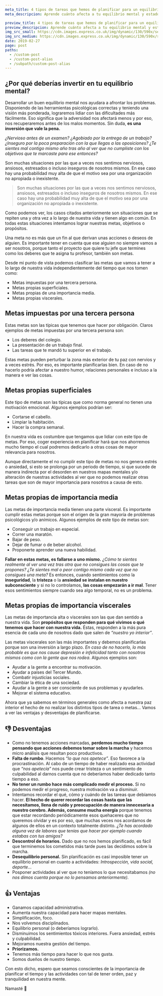 ```yaml
---
meta_title: 4 tipos de tareas que hemos de planificar para un equilibrio mental
meta_descripcion: Aprende cuánto afecta a tu equilibrio mental y estado de ánimo una mala preparación de las distintas tareas de nuestra vida.

preview_title: 4 tipos de tareas que hemos de planificar para un equilibrio mental
preview_descripcion: Aprende cuánto afecta a tu equilibrio mental y estado de ánimo una mala preparación de las distintas tareas de nuestra vida.
img_src_small: https://cdn.images.express.co.uk/img/dynamic/130/590x/secondary/Pursuit-happiness-Hugs-smell-fresh-bread-survey-poll-Laura-Holland-754663.jpg,
img_src_medium: https://cdn.images.express.co.uk/img/dynamic/130/590x/secondary/Pursuit-happiness-Hugs-smell-fresh-bread-survey-poll-Laura-Holland-754663.jpg,
date: 2019-02-27
page: post
paths:
  - /custom-post
  - /custom-post-alias
  - /subpath/custom-post-alias
---
```


## ¿Por qué deberías invertir en tu equilibrio mental? 

Desarrollar un buen equilibrio mental nos ayudara a afrontar los problemas. Disponiendo de las herramientas psicológicas correctas y teniendo una visión más ponderada, lograremos lidiar con las dificultades más fácilmente. Eso significa que la adversidad nos afectará menos y por eso, nos recuperaremos antes de los malos momentos. Sin duda, **es una inversión que vale la pena.**

*¿Nervioso antes de un examen? ¿Agobiado por la entrega de un trabajo? ¿Inseguro por la poca preparación con la que llegas a las oposiciones? ¿Te sientes mal contigo mismo año tras año al ver que no cumpliste con los objetivos que te marcaste para ese entonces?*

Son muchas situaciones por las que a veces nos sentimos nerviosos, ansiosos, estresados o incluso inseguros de nosotros mismos. En ese caso hay una probabilidad muy alta de que el motivo sea por una organización no apropiada o inexistente.

> Son muchas situaciones por las que a veces nos sentimos nerviosos, ansiosos, estresados o incluso inseguros de nosotros mismos. En ese caso hay una probabilidad muy alta de que el motivo sea por una organización no apropiada o inexistente.

Como podemos ver, los casos citados anteriormente son situaciones que se repiten una y otra vez a lo largo de nuestra vida y tienen algo en común. En todas estas situaciones intentamos lograr nuestras metas, objetivos o propósitos.

Una meta no es más que un fin al que derivan unas acciones o deseos de alguien. Es importante tener en cuenta que ese alguien no siempre vamos a ser nosotros, porque tanto el proyecto que quiere tu jefe que termines como los deberes que te asigna tu profesor, también son metas.

Desde mi punto de vista podemos clasificar las metas que vamos a tener a lo largo de nuestra vida independientemente del tiempo que nos tomen como:

* Metas impuestas por una tercera persona.
* Metas propias superficiales.
* Metas propias de una importancia media.
* Metas propias viscerales.

## Metas impuestas por una tercera persona

Estas metas son las típicas que tenemos que hacer por obligación. Claros ejemplos de metas impuestas por una tercera persona son:

* Los deberes del colegio.
* La presentación de un trabajo final.
* Las tareas que te mandó tu superior en el trabajo.

Estas metas pueden perturbar la zona más exterior de tu paz con nervios y a veces estrés. Por eso, es importante planificarlas bien. En caso de no hacerlo podría afectar a nuestro humor, relaciones personales e incluso a la manera e ver las cosas.

## Metas propias superficiales

Este tipo de metas son las típicas que como norma general no tienen una motivación emocional. Algunos ejemplos podrían ser:

* Cortarse el cabello.
* Limpiar la habitación.
* Hacer la compra semanal.

En nuestra vida es costumbre que tengamos que lidiar con este tipo de metas. Por eso, coger experiencia en planificar hará que nos ahorremos mucho tiempo el cual podremos dedicarlo a otras cosas de mayor relevancia para nosotros.

Aunque directamente el no cumplir este tipo de metas no nos genera estrés o ansiedad, si esto se prolonga por un periodo de tiempo, si que sucede de manera indirecta por el desorden en nuestros mapas mentales y/o alteración de nuestras actividades al ver que no podemos realizar otras tareas que son de mayor importancia para nosotros a causa de esto.

## Metas propias de importancia media

Las metas de importancia media tienen una parte visceral. Es importante cumplir estas metas porque son el origen de la gran mayoría de problemas psicológicos y/o anímicos. Algunos ejemplos de este tipo de metas son:

* Conseguir un trabajo en especial.
* Correr una maratón.
* Bajar de peso.
* Dejar de fumar o de beber alcohol.
* Proponerte aprender una nueva habilidad.

**Fallar en estas metas, es fallarse a uno mismo.** *¿Cómo te sientes realmente al ver una vez tras otra que no consigues las cosas que te propones? ¿Te sientes mal o peor contigo mismo cada vez que no consigues una meta?* Es entonces, cuando sentimientos como la **inseguridad**, la **tristeza** o la **ansiedad se instalan en nuestro subconsciente** y si no lo controlamos, **las cosas empezarán a ir mal**. Tener esos sentimientos siempre cuando sea algo temporal, no es un problema.

## Metas propias de importancia viscerales

Las metas de importancia alta o viscerales son las que dan sentido a nuestra vida. Son **propósitos que responden para qué vivimos o qué tenemos que hacer con nuestra vida.** Éstas, responden a la más pura esencia de cada uno de nosotros dado que salen de *“nuestro yo interior”*.

Las metas viscerales son las más importantes y debemos planificarlas porque son una inversión a largo plazo. *En caso de no hacerlo, lo más probable es que nos cause depresión e infelicidad tanto con nosotros mismos como con la gente que nos rodea*. Algunos ejemplos son:

* Ayudar a la gente a encontrar su motivación.
* Ayudar a países del Tercer Mundo.
* Combatir injusticias sociales.
* Cambiar la ética de una sociedad.
* Ayudar a la gente a ser consciente de sus problemas y ayudarles.
* Mejorar el sistema educativo.

Ahora que ya sabemos en términos generales como afecta a nuestra paz interior el hecho de no realizar los distintos tipos de tarea o metas… Vamos a ver las ventajas y desventajas de planificarse.

## 👎 Desventajas

* Como no tenemos acciones marcadas, **perdemos mucho tiempo pensando que acciones debemos tomar sobre la marcha** y hacemos micro análisis que resultan poco productivos.
* **Falta de rumbo**. Hacemos *“lo que nos apetece”*. Eso favorece a la procrastinación. Al cabo de un tiempo de haber realizado esa actividad que *“nos apetecía”* nos puede crear tristeza o un sentimiento de culpabilidad al darnos cuenta que no deberíamos haber dedicado tanto tiempo a eso.
* **No tener un rumbo hace más complicado medir el proceso.** Si no podemos medir el progreso, nuestra motivación va a disminuir.
* Intentamos recordar el qué, cómo y cuándo de las tareas que debíamos hacer. **El hecho de querer recordar las cosas hasta que las necesitamos, llena de ruído y preocupación de manera innecesaria a nuestro cerebro. Además, consume mucha energía** porque tenemos que estar recordando periódicamente esos quehaceres que no queremos olvidar y es por eso, que muchas veces nos acordamos de algunos de ellos en un contexto totalmente distinto. *¿Te has acordado alguna vez de labores que tenías que hacer por ejemplo cuando estabas con tus amigos?*
* **Descontrol de horarios.** Dado que no nos hemos planificado, es fácil que terminemos los cometidos más tarde pues las decidimos sobre la marcha.
* **Desequilibrio personal.** Sin planificación es casi imposible tener un equilibrio personal en cuanto a actividades: *Introspección, vida social, deporte…*
* Posponer actividades al ver que no teníamos lo que necesitabamos *(no nos dimos cuenta porque no lo pensamos anteriormente).*

## 👍 Ventajas

* Ganamos capacidad administrativa.
* Aumenta nuestra capacidad para hacer mapas mentales.
* Simplificación, foco.
* Nos volvemos disciplinados.
* Equilibrio personal (o deberíamos lograrlo).
* Disminuimos los sentimientos tóxicos interiores. Fuera ansiedad, estrés y culpabilidad.
* Mejoramos nuestra gestión del tiempo.
* **Priorizamos.**
* Tenemos más tiempo para hacer lo que nos gusta.
* Somos dueños de nuestro tiempo.

Con esto dicho, espero que seamos conscientes de la importancia de planificar el tiempo y las actividades con tal de tener orden, paz y tranquilidad en nuestra mente.

Namasté 🙏